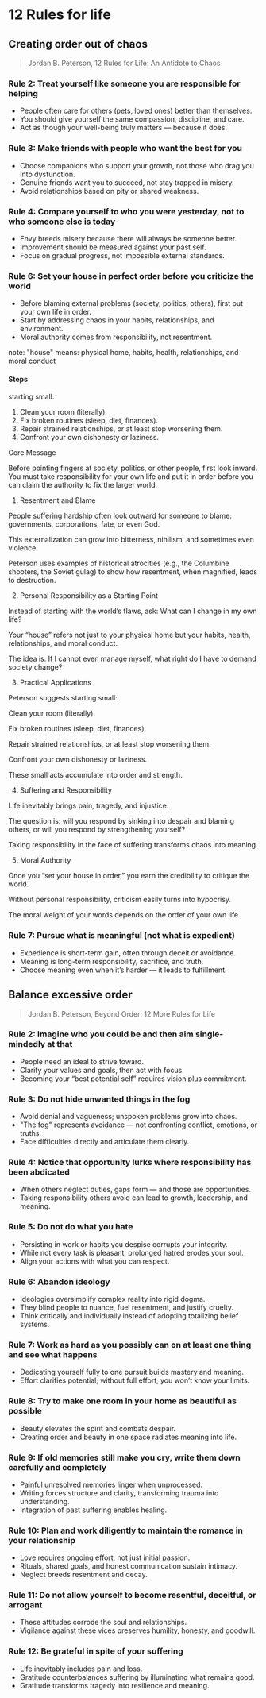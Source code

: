 # 12 Rules for life

## Creating order out of chaos

> Jordan B. Peterson, 12 Rules for Life: An Antidote to Chaos

### Rule 2: Treat yourself like someone you are responsible for helping

- People often care for others (pets, loved ones) better than themselves.
- You should give yourself the same compassion, discipline, and care.
- Act as though your well-being truly matters — because it does.

### Rule 3: Make friends with people who want the best for you

- Choose companions who support your growth, not those who drag you into dysfunction.
- Genuine friends want you to succeed, not stay trapped in misery.
- Avoid relationships based on pity or shared weakness.

### Rule 4: Compare yourself to who you were yesterday, not to who someone else is today

- Envy breeds misery because there will always be someone better.
- Improvement should be measured against your past self.
- Focus on gradual progress, not impossible external standards.

### Rule 6: Set your house in perfect order before you criticize the world

- Before blaming external problems (society, politics, others), first put your own life in order.
- Start by addressing chaos in your habits, relationships, and environment.
- Moral authority comes from responsibility, not resentment.

note: "house" means: physical home, habits, health, relationships, and moral conduct

#### Steps

starting small:
1. Clean your room (literally).
2. Fix broken routines (sleep, diet, finances).
3. Repair strained relationships, or at least stop worsening them.
4. Confront your own dishonesty or laziness.

Core Message

Before pointing fingers at society, politics, or other people, first look inward. You must take responsibility for your own life and put it in order before you can claim the authority to fix the larger world.

1. Resentment and Blame

People suffering hardship often look outward for someone to blame: governments, corporations, fate, or even God.

This externalization can grow into bitterness, nihilism, and sometimes even violence.

Peterson uses examples of historical atrocities (e.g., the Columbine shooters, the Soviet gulag) to show how resentment, when magnified, leads to destruction.

2. Personal Responsibility as a Starting Point

Instead of starting with the world’s flaws, ask: What can I change in my own life?

Your “house” refers not just to your physical home but your habits, health, relationships, and moral conduct.

The idea is: If I cannot even manage myself, what right do I have to demand society change?

3. Practical Applications

Peterson suggests starting small:

Clean your room (literally).

Fix broken routines (sleep, diet, finances).

Repair strained relationships, or at least stop worsening them.

Confront your own dishonesty or laziness.

These small acts accumulate into order and strength.

4. Suffering and Responsibility

Life inevitably brings pain, tragedy, and injustice.

The question is: will you respond by sinking into despair and blaming others, or will you respond by strengthening yourself?

Taking responsibility in the face of suffering transforms chaos into meaning.

5. Moral Authority

Once you “set your house in order,” you earn the credibility to critique the world.

Without personal responsibility, criticism easily turns into hypocrisy.

The moral weight of your words depends on the order of your own life.

### Rule 7: Pursue what is meaningful (not what is expedient)

- Expedience is short-term gain, often through deceit or avoidance.
- Meaning is long-term responsibility, sacrifice, and truth.
- Choose meaning even when it’s harder — it leads to fulfillment.


## Balance excessive order

> Jordan B. Peterson, Beyond Order: 12 More Rules for Life

### Rule 2: Imagine who you could be and then aim single-mindedly at that

- People need an ideal to strive toward.
- Clarify your values and goals, then act with focus.
- Becoming your “best potential self” requires vision plus commitment.

### Rule 3: Do not hide unwanted things in the fog

- Avoid denial and vagueness; unspoken problems grow into chaos.
- "The fog" represents avoidance — not confronting conflict, emotions, or truths.
- Face difficulties directly and articulate them clearly.

### Rule 4: Notice that opportunity lurks where responsibility has been abdicated

- When others neglect duties, gaps form — and those are opportunities.
- Taking responsibility others avoid can lead to growth, leadership, and meaning.

### Rule 5: Do not do what you hate

- Persisting in work or habits you despise corrupts your integrity.
- While not every task is pleasant, prolonged hatred erodes your soul.
- Align your actions with what you can respect.

### Rule 6: Abandon ideology

- Ideologies oversimplify complex reality into rigid dogma.
- They blind people to nuance, fuel resentment, and justify cruelty.
- Think critically and individually instead of adopting totalizing belief systems.

### Rule 7: Work as hard as you possibly can on at least one thing and see what happens

- Dedicating yourself fully to one pursuit builds mastery and meaning.
- Effort clarifies potential; without full effort, you won’t know your limits.

### Rule 8: Try to make one room in your home as beautiful as possible

- Beauty elevates the spirit and combats despair.
- Creating order and beauty in one space radiates meaning into life.

### Rule 9: If old memories still make you cry, write them down carefully and completely

- Painful unresolved memories linger when unprocessed.
- Writing forces structure and clarity, transforming trauma into understanding.
- Integration of past suffering enables healing.

### Rule 10: Plan and work diligently to maintain the romance in your relationship

- Love requires ongoing effort, not just initial passion.
- Rituals, shared goals, and honest communication sustain intimacy.
- Neglect breeds resentment and decay.

### Rule 11: Do not allow yourself to become resentful, deceitful, or arrogant

- These attitudes corrode the soul and relationships.
- Vigilance against these vices preserves humility, honesty, and goodwill.

### Rule 12: Be grateful in spite of your suffering

- Life inevitably includes pain and loss.
- Gratitude counterbalances suffering by illuminating what remains good.
- Gratitude transforms tragedy into resilience and meaning.